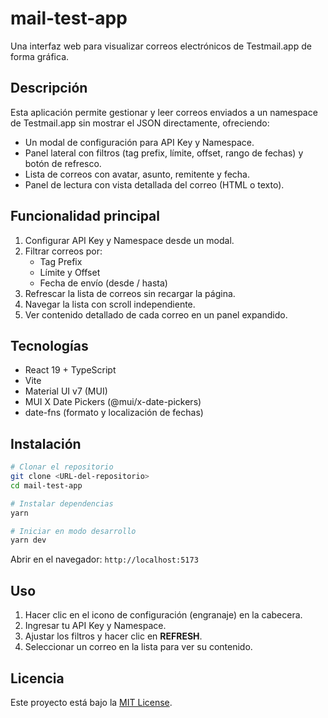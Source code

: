 # mail-test-app

Una interfaz web para visualizar correos electrónicos de Testmail.app de forma gráfica.

## Descripción

Esta aplicación permite gestionar y leer correos enviados a un namespace de Testmail.app sin mostrar el JSON directamente, ofreciendo:

- Un modal de configuración para API Key y Namespace.
- Panel lateral con filtros (tag prefix, límite, offset, rango de fechas) y botón de refresco.
- Lista de correos con avatar, asunto, remitente y fecha.
- Panel de lectura con vista detallada del correo (HTML o texto). 

## Funcionalidad principal

1. Configurar API Key y Namespace desde un modal.
2. Filtrar correos por:
   - Tag Prefix
   - Límite y Offset
   - Fecha de envío (desde / hasta)
3. Refrescar la lista de correos sin recargar la página.
4. Navegar la lista con scroll independiente.
5. Ver contenido detallado de cada correo en un panel expandido.

## Tecnologías

- React 19 + TypeScript
- Vite
- Material UI v7 (MUI)
- MUI X Date Pickers (@mui/x-date-pickers)
- date-fns (formato y localización de fechas)

## Instalación

```bash
# Clonar el repositorio
git clone <URL-del-repositorio>
cd mail-test-app

# Instalar dependencias
yarn

# Iniciar en modo desarrollo
yarn dev
```

Abrir en el navegador: `http://localhost:5173`

## Uso

1. Hacer clic en el icono de configuración (engranaje) en la cabecera.
2. Ingresar tu API Key y Namespace.
3. Ajustar los filtros y hacer clic en **REFRESH**.
4. Seleccionar un correo en la lista para ver su contenido.

## Licencia

Este proyecto está bajo la [MIT License](LICENSE).

